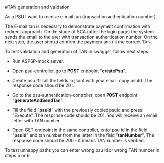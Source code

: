 #TAN generation and validation

As a PSU I want to receive e-mail tan (transaction authentication number).

The E-mail tan is necessary to demonstrate payment confirmation with redirect approach.
On the stage of SCA (after the login page) the system sends the email to the user with transaction authentication number.
On the next step, the user should confirm the payment and fill the correct TAN.

To test validation and generation of TAN in swagger, follow next steps:

* Run ASPSP-mock server.

* Open psu-controller, go to **POST** endpoint "**createPsu**".

* Create psu (fill all the fields in json) with your email, copy psuId. The response code should be 201.

* Go to the psu-authentication-controller, open **POST** endpoint "**generateAndSendTan**".

* Fill the field "**psuId**" with the previously copied psuId and press "Execute". The response code should be 201. You will receive an email letter with TAN number.

* Open GET endpoint in the same controller, enter psu id in the field "**psuId**" and tan number from the letter in the field "**tanNumber**". The response code should be 200 - it means TAN number is verified.


To test unhappy paths you can enter wrong psu id or wrong TAN number in steps 5 or 6. 

